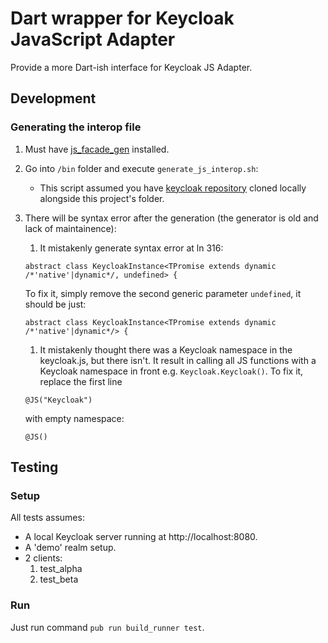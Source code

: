 # Dart wrapper for Keycloak JavaScript Adapter

Provide a more Dart-ish interface for Keycloak JS Adapter.

## Development

### Generating the interop file

1. Must have [js_facade_gen](https://github.com/dart-lang/js_facade_gen?) installed.
2. Go into `/bin` folder and execute `generate_js_interop.sh`:
   - This script assumed you have [keycloak repository](https://github.com/keycloak/keycloak) cloned locally alongside this project's folder.
3. There will be syntax error after the generation (the generator is old and lack of maintainence):

   1. It mistakenly generate syntax error at ln 316:

   ```'dart'
   abstract class KeycloakInstance<TPromise extends dynamic /*'native'|dynamic*/, undefined> {
   ```

   To fix it, simply remove the second generic parameter `undefined`, it should be just:

   ```'dart'
   abstract class KeycloakInstance<TPromise extends dynamic /*'native'|dynamic*/> {
   ```

   1. It mistakenly thought there was a Keycloak namespace in the keycloak.js, but there isn't. It result in calling all JS functions with a Keycloak namespace in front e.g. `Keycloak.Keycloak()`. To fix it, replace the first line

   ```'dart'
   @JS("Keycloak")
   ```

   with empty namespace:

   ```'dart'
   @JS()
   ```

## Testing

### Setup

All tests assumes:

- A local Keycloak server running at http://localhost:8080.
- A 'demo' realm setup.
- 2 clients:
  1. test_alpha
  2. test_beta

### Run

Just run command `pub run build_runner test`.
